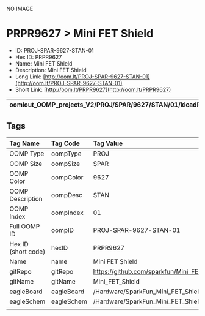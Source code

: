 


  
NO IMAGE  
# PRPR9627 > Mini FET Shield

- ID: PROJ-SPAR-9627-STAN-01
- Hex ID: PRPR9627
- Name: Mini FET Shield
- Description: Mini FET Shield
- Long Link: [http://oom.lt/PROJ-SPAR-9627-STAN-01](http://oom.lt/PROJ-SPAR-9627-STAN-01)
- Short Link: [http://oom.lt/PRPR9627](http://oom.lt/PRPR9627)
  

|oomlout_OOMP_projects_V2/PROJ/SPAR/9627/STAN/01/kicadPcb3dFront.png|oomlout_OOMP_projects_V2/PROJ/SPAR/9627/STAN/01/kicadPcb3dBack.png|oomlout_OOMP_projects_V2/PROJ/SPAR/9627/STAN/01/kicadPcb3d.png||
| :---: | :---: | :---: | :---: |

## Tags
  

|Tag Name|Tag Code|Tag Value|
| :--- | :--- | :--- |
|OOMP Type|oompType|PROJ|
|OOMP Size|oompSize|SPAR|
|OOMP Color|oompColor|9627|
|OOMP Description|oompDesc|STAN|
|OOMP Index|oompIndex|01|
|Full OOMP ID|oompID|PROJ-SPAR-9627-STAN-01|
|Hex ID (short code)|hexID|PRPR9627|
|Name|name|Mini FET Shield|
|gitRepo|gitRepo|https://github.com/sparkfun/Mini_FET_Shield|
|gitName|gitName|Mini_FET_Shield|
|eagleBoard|eagleBoard|/Hardware/SparkFun_Mini_FET_Shield.brd|
|eagleSchem|eagleSchem|/Hardware/SparkFun_Mini_FET_Shield.sch|
||||
